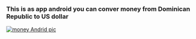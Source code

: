 <h3>This is as app android you can conver money from Dominican Republic to US dollar </h3>

   [![money Andrid pic](https://i.postimg.cc/8zgSqtp2/money-Andr.png)](https://postimg.cc/Wh8CZmJ8)

